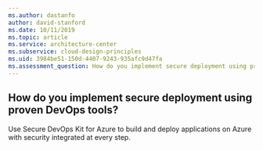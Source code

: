 ```yaml
---
ms.author: dastanfo
author: david-stanford
ms.date: 10/11/2019
ms.topic: article
ms.service: architecture-center
ms.subservice: cloud-design-principles
ms.uid: 3984be51-150d-4407-9243-935afc9d47fa
ms.assessment_question: How do you implement secure deployment using proven DevOps tools?
---
```

## How do you implement secure deployment using proven DevOps tools?


Use Secure DevOps Kit for Azure to build and deploy applications on Azure with security integrated at every step.